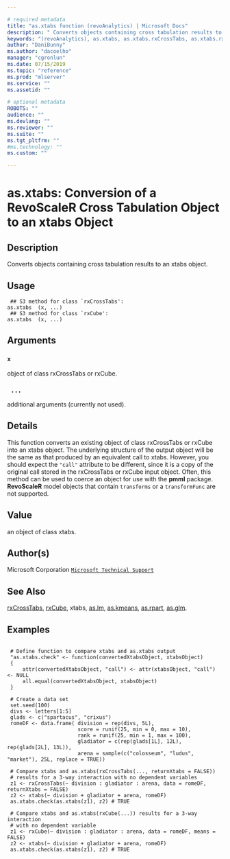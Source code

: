 ```yaml
--- 

# required metadata 
title: "as.xtabs function (revoAnalytics) | Microsoft Docs" 
description: " Converts objects containing cross tabulation results to an xtabs object. " 
keywords: "(revoAnalytics), as.xtabs, as.xtabs.rxCrossTabs, as.xtabs.rxCube, category, models" 
author: "DaniBunny"
ms.author: "dacoelho" 
manager: "cgronlun" 
ms.date: 07/15/2019
ms.topic: "reference" 
ms.prod: "mlserver" 
ms.service: "" 
ms.assetid: "" 

# optional metadata 
ROBOTS: "" 
audience: "" 
ms.devlang: "" 
ms.reviewer: "" 
ms.suite: "" 
ms.tgt_pltfrm: "" 
#ms.technology: "" 
ms.custom: "" 

--- 
```





 # as.xtabs: Conversion of a RevoScaleR Cross Tabulation Object to an xtabs Object 
 ## Description

Converts objects containing cross tabulation results to an xtabs object.


 ## Usage

```   
 ## S3 method for class `rxCrossTabs':
as.xtabs  (x, ...)
 ## S3 method for class `rxCube':
as.xtabs  (x, ...)

```

 ## Arguments



 ### `x`
 object of class rxCrossTabs or rxCube. 


 ### ` ...`
 additional arguments (currently not used). 




 ## Details

This function converts an existing object of class rxCrossTabs or rxCube into an xtabs object.
The underlying structure of the output object will be the same as that produced by an equivalent call to
xtabs. However, you should expect the `"call"` attribute to be different, 
since it is a copy of the original call stored in the rxCrossTabs or rxCube input object.
Often, this method can be used to coerce an object
for use with the **pmml** package. **RevoScaleR** model objects that contain
`transforms` or a `transformFunc` are not supported.



 ## Value

an object of class xtabs.


 ## Author(s)
 Microsoft Corporation [`Microsoft Technical Support`](https://go.microsoft.com/fwlink/?LinkID=698556&clcid=0x409)


 ## See Also

[rxCrossTabs](rxCrossTabs.md),
[rxCube](rxCube.md),
xtabs,
[as.lm](as.lm.md),
[as.kmeans](as.kmeans.md),
[as.rpart](as.rpart.md),
[as.glm](as.glm.md).


 ## Examples

 ```

  # Define function to compare xtabs and as.xtabs output
  "as.xtabs.check" <- function(convertedXtabsObject, xtabsObject)
  {
      attr(convertedXtabsObject, "call") <- attr(xtabsObject, "call") <- NULL
      all.equal(convertedXtabsObject, xtabsObject)
  }

  # Create a data set
  set.seed(100)
  divs <- letters[1:5]
  glads <- c("spartacus", "crixus")
  romeDF <- data.frame( division = rep(divs, 5L), 
                        score = runif(25, min = 0, max = 10), 
                        rank = runif(25, min = 1, max = 100), 
                        gladiator = c(rep(glads[1L], 12L), rep(glads[2L], 13L)),
                        arena = sample(c("colosseum", "ludus", "market"), 25L, replace = TRUE))

  # Compare xtabs and as.xtabs(rxCrossTabs(..., returnXtabs = FALSE))  
  # results for a 3-way interaction with no dependent variables
  z1 <- rxCrossTabs(~ division : gladiator : arena, data = romeDF, returnXtabs = FALSE)
  z2 <- xtabs(~ division + gladiator + arena, romeDF)
  as.xtabs.check(as.xtabs(z1), z2) # TRUE

  # Compare xtabs and as.xtabs(rxCube(...)) results for a 3-way interaction
  # with no dependent variable
  z1 <- rxCube(~ division : gladiator : arena, data = romeDF, means = FALSE)
  z2 <- xtabs(~ division + gladiator + arena, romeDF)
  as.xtabs.check(as.xtabs(z1), z2) # TRUE
```




